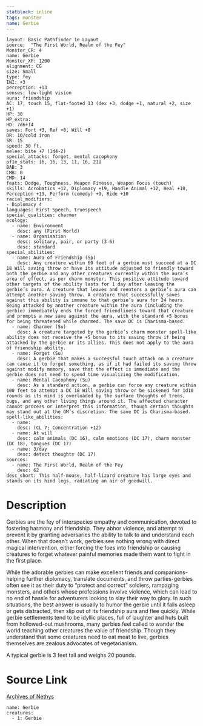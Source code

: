 ```yaml
---
statblock: inline
tags: monster
name: Gerbie
---
```

```statblock
layout: Basic Pathfinder 1e Layout
source:  "The First World, Realm of the Fey"
Monster_CR: 4
name: Gerbie
Monster_XP: 1200
alignment: CG
size: Small
type: fey
INI: +3
perception: +13
senses: low-light vision
aura: friendship
AC: 17, touch 15, flat-footed 13 (dex +3, dodge +1, natural +2, size +1)
HP: 38
HP_extra: 
HD: 7d6+14
saves: Fort +3, Ref +8, Will +8
DR: 10/cold iron
SR: 15
speed: 30 ft.
melee: bite +7 (1d4-2)
special_attacks: forget, mental cacophony
pf1e_stats: [6, 16, 13, 11, 16, 21]
BAB: 3
CMB: 0
CMD: 14
feats: Dodge, Toughness, Weapon Finesse, Weapon Focus (touch)
skills: Acrobatics +12, Diplomacy +19, Handle Animal +12, Heal +10, Perception +13, Perform (comedy) +9, Ride +10
racial_modifiers:
- Diplomacy 4
languages: First Speech, truespeech
special_qualities: charmer
ecology:
  - name: Environment
    desc: any (First World)
  - name: Organisation
    desc: solitary, pair, or party (3-6)
    desc: standard
special_abilities:
  - name: Aura of Friendship (Sp)
    desc: Any creature within 60 feet of a gerbie must succeed at a DC 18 Will saving throw or have its attitude adjusted to friendly toward both the gerbie and any other creatures currently within the aura’s area of effect, as per charm monster. This positive attitude toward other targets of the ability lasts for 1 day after leaving the gerbie’s aura. A creature that leaves and reenters a gerbie’s aura can attempt another saving throw. A creature that successfully saves against this ability is immune to that gerbie’s aura for 24 hours. Being attacked by another creature within the aura (including the gerbie) immediately ends the forced friendliness toward that creature and prompts a new save against the aura, with the standard +5 bonus for being threatened while charmed. The save DC is Charisma-based.
  - name: Charmer (Su)
    desc: A creature targeted by the gerbie’s charm monster spell-like ability does not receive the +5 bonus to its saving throw if being attacked by the gerbie or its allies. This does not apply to the aura of friendship ability.
  - name: Forget (Su)
    desc: A gerbie that makes a successful touch attack on a creature can cause it to forget something, as if it had failed its saving throw against modify memory, save that the effect is immediate and the gerbie does not need to spend time visualizing the modification.
  - name: Mental Cacophony (Su)
    desc: As a standard action, a gerbie can force any creature within 100 feet to attempt a DC 18 Will saving throw or be sickened for 1d10 rounds as its mind is overloaded by the surface thoughts of trees, bugs, and any other living things around it. The affected character cannot process or interpret this information, though certain thoughts may stand out at the GM’s discretion. The save DC is Charisma-based.
spell-like_abilities:
  - name:
    desc: (CL 7; Concentration +12)
  - name: At will
    desc: calm animals (DC 16), calm emotions (DC 17), charm monster (DC 18), tongues (DC 17)
  - name: 3/day
    desc: detect thoughts (DC 17)
sources:
  - name: The First World, Realm of the Fey
    desc: 62
desc_short: This half-mouse, half-lizard creature has large eyes and stands on its hind legs, radiating an air of goodwill.
```
# Description
Gerbies are the fey of interspecies empathy and communication, devoted to fostering harmony and friendship. They abhor violence, and attempt to prevent it by granting adversaries the ability to talk to and understand each other. When that doesn’t work, gerbies see nothing wrong with direct magical intervention, either forcing the foes into friendship or causing creatures to forget whatever painful memories made them want to fight in the first place.

 While the adorable gerbies can make excellent friends and companions- helping further diplomacy, translate documents, and throw parties-gerbies often see it as their duty to “protect and correct” soldiers, rampaging monsters, and others whose professions involve violence, which can lead to no end of hassle for adventurers looking to slay their way to glory. In such situations, the best answer is usually to humor the gerbie until it falls asleep or gets distracted, then slip out of its friendship aura and flee quickly. While gerbie settlements tend to be idyllic places, full of laughter and huts built from hollowed-out mushrooms, many gerbies feel called to wander the world teaching other creatures the value of friendship. Though they understand that some creatures need to eat meat to live, gerbies themselves are zealous advocates of vegetarianism.

 A typical gerbie is 3 feet tall and weighs 20 pounds.
# Source Link
[Archives of Nethys](https://aonprd.com/MonsterDisplay.aspx?ItemName=Gerbie)
```encounter-table
name: Gerbie
creatures:
  - 1: Gerbie
```
